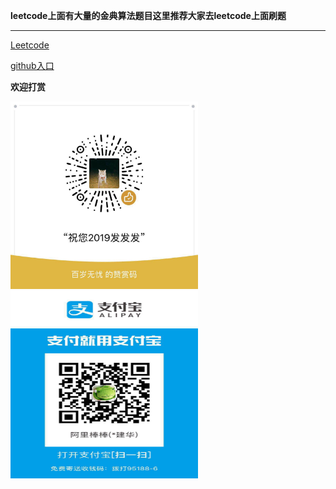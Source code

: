 **leetcode上面有大量的金典算法题目这里推荐大家去leetcode上面刷题**

----------------------------------------------------------------
[Leetcode](https://leetcode-cn.com/)

[github入口](https://github.com/JianhuaWan/LeetCodeAnimation)

**欢迎打赏**

<img src="/images/33d328ba569e4972d5275a4e44c12cf.jpg" width=300 height=300 />
<img src="/images/2fa0084100d806fbe77184ce6d5e9ad.jpg" width=300 height=300 />

